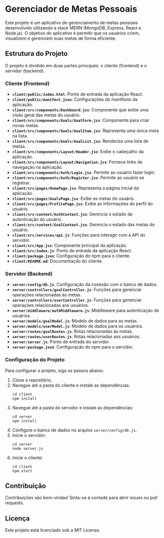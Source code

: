 # Gerenciador de Metas Pessoais

Este projeto é um aplicativo de gerenciamento de metas pessoais desenvolvido utilizando a stack MERN (MongoDB, Express, React e Node.js). O objetivo do aplicativo é permitir que os usuários criem, visualizem e gerenciem suas metas de forma eficiente.

## Estrutura do Projeto

O projeto é dividido em duas partes principais: o cliente (frontend) e o servidor (backend).

### Cliente (Frontend)

- **`client/public/index.html`**: Ponto de entrada da aplicação React.
- **`client/public/manifest.json`**: Configurações do manifesto da aplicação.
- **`client/src/components/Dashboard.jsx`**: Componente que exibe uma visão geral das metas do usuário.
- **`client/src/components/Goals/GoalForm.jsx`**: Componente para criar novas metas.
- **`client/src/components/Goals/GoalItem.jsx`**: Representa uma única meta na lista.
- **`client/src/components/Goals/GoalList.jsx`**: Renderiza uma lista de metas.
- **`client/src/components/Layout/Header.jsx`**: Exibe o cabeçalho da aplicação.
- **`client/src/components/Layout/Navigation.jsx`**: Fornece links de navegação na aplicação.
- **`client/src/components/Auth/Login.jsx`**: Permite ao usuário fazer login.
- **`client/src/components/Auth/Register.jsx`**: Permite ao usuário se registrar.
- **`client/src/pages/HomePage.jsx`**: Representa a página inicial da aplicação.
- **`client/src/pages/GoalsPage.jsx`**: Exibe as metas do usuário.
- **`client/src/pages/ProfilePage.jsx`**: Exibe as informações do perfil do usuário.
- **`client/src/context/AuthContext.jsx`**: Gerencia o estado de autenticação do usuário.
- **`client/src/context/GoalContext.jsx`**: Gerencia o estado das metas do usuário.
- **`client/src/services/api.js`**: Funções para interagir com a API do servidor.
- **`client/src/App.jsx`**: Componente principal da aplicação.
- **`client/src/index.js`**: Ponto de entrada da aplicação React.
- **`client/package.json`**: Configuração do npm para o cliente.
- **`client/README.md`**: Documentação do cliente.

### Servidor (Backend)

- **`server/config/db.js`**: Configuração da conexão com o banco de dados.
- **`server/controllers/goalController.js`**: Funções para gerenciar operações relacionadas às metas.
- **`server/controllers/userController.js`**: Funções para gerenciar operações relacionadas aos usuários.
- **`server/middleware/authMiddleware.js`**: Middleware para autenticação de usuários.
- **`server/models/goalModel.js`**: Modelo de dados para as metas.
- **`server/models/userModel.js`**: Modelo de dados para os usuários.
- **`server/routes/goalRoutes.js`**: Rotas relacionadas às metas.
- **`server/routes/userRoutes.js`**: Rotas relacionadas aos usuários.
- **`server/server.js`**: Ponto de entrada do servidor.
- **`server/package.json`**: Configuração do npm para o servidor.

### Configuração do Projeto

Para configurar o projeto, siga os passos abaixo:

1. Clone o repositório.
2. Navegue até a pasta do cliente e instale as dependências:
   ```
   cd client
   npm install
   ```
3. Navegue até a pasta do servidor e instale as dependências:
   ```
   cd server
   npm install
   ```
4. Configure o banco de dados no arquivo `server/config/db.js`.
5. Inicie o servidor:
   ```
   cd server
   node server.js
   ```
6. Inicie o cliente:
   ```
   cd client
   npm start
   ```

## Contribuição

Contribuições são bem-vindas! Sinta-se à vontade para abrir issues ou pull requests.

## Licença

Este projeto está licenciado sob a MIT License.